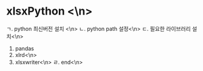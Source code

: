 # xlsxPython <\n>
ㄱ. python 최신버전 설치 <\n>
ㄴ. python path 설정<\n>
ㄷ. 필요한 라이브러리 설치<\n>
   1. pandas<n>
   2. xlrd<\n>
   3. xlsxwriter<\n>
ㄹ. end<\n>
